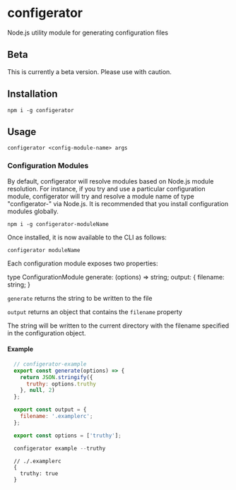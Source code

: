 # configerator
Node.js utility module for generating configuration files

## Beta

This is currently a beta version. Please use with caution.

## Installation
```
npm i -g configerator
```

## Usage
```
configerator <config-module-name> args
```

### Configuration Modules

By default, configerator will resolve modules based on Node.js module resolution. For instance, if you try and use a particular configuration module, configerator will try and resolve a module name of type "configerator-<moduleName>" via Node.js. It is recommended that you install configuration modules globally.

```
npm i -g configerator-moduleName
```

Once installed, it is now available to the CLI as follows:

```
configerator moduleName
```

Each configuration module exposes two properties:

type ConfigurationModule
  generate: (options) => string;
  output: {
    filename: string;
  }

  `generate` returns the string to be written to the file

  `output` returns an object that contains the `filename` property

  The string will be written to the current directory with the filename specified in the configuration object.

#### Example

  ```js
    // configerator-example
    export const generate(options) => {
      return JSON.stringify({
        truthy: options.truthy
      }, null, 2)
    };

    export const output = {
      filename: '.examplerc';
    };

    export const options = ['truthy'];
  ```

  ```js
    configerator example --truthy
  ```

  ```
    // ./.examplerc
    {
      truthy: true
    }
  ```
